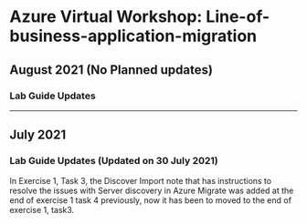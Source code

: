 # Azure Virtual Workshop: Line-of-business-application-migration

## August 2021 (No Planned updates)
### Lab Guide Updates 

------------------

## July 2021
### Lab Guide Updates (Updated on 30 July 2021)
In Exercise 1, Task 3, the Discover Import note that has instructions to resolve the issues with Server discovery in Azure Migrate was added at the end of exercise 1 task 4 previously, now it has been to moved to the end of exercise 1, task3.
